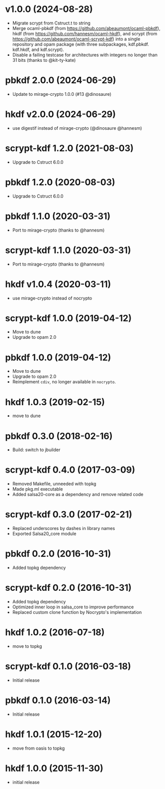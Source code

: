# v1.0.0 (2024-08-28)

* Migrate scrypt from Cstruct.t to string
* Merge ocaml-pbkdf (from https://github.com/abeaumont/ocaml-pbkdf),
  hkdf (from https://github.com/hannesm/ocaml-hkdf), and scrypt (from
  https://github.com/abeaumont/ocaml-scrypt-kdf) into a single repository
  and opam package (with three subpackages, kdf.pbkdf. kdf.hkdf, and
  kdf.scrypt).
* Disable a failing testcase for architectures with integers no longer than 31
  bits (thanks to @kit-ty-kate)

# pbkdf 2.0.0 (2024-06-29)

* Update to mirage-crypto 1.0.0 (#13 @dinosaure)

# hkdf v2.0.0 (2024-06-29)

* use digestif instead of mirage-crypto (@dinosaure @hannesm)

# scrypt-kdf 1.2.0 (2021-08-03)

* Upgrade to Cstruct 6.0.0

# pbkdf 1.2.0 (2020-08-03)

* Upgrade to Cstruct 6.0.0

# pbkdf 1.1.0 (2020-03-31)

* Port to mirage-crypto (thanks to @hannesm)

# scrypt-kdf 1.1.0 (2020-03-31)

* Port to mirage-crypto (thanks to @hannesm)

# hkdf v1.0.4 (2020-03-11)

* use mirage-crypto instead of nocrypto

# scrypt-kdf 1.0.0 (2019-04-12)

* Move to dune
* Upgrade to opam 2.0

# pbkdf 1.0.0 (2019-04-12)

* Move to dune
* Upgrade to opam 2.0
* Reimplement `cdiv`, no longer available in `nocrypto`.

# hkdf 1.0.3 (2019-02-15)

* move to dune

# pbkdf 0.3.0 (2018-02-16)

* Build: switch to jbuilder

# scrypt-kdf 0.4.0 (2017-03-09)

* Removed Makefile, unneeded with topkg
* Made pkg.ml executable
* Added salsa20-core as a dependency and remove related code

# scrypt-kdf 0.3.0 (2017-02-21)

* Replaced underscores by dashes in library names
* Exported Salsa20_core module

# pbkdf 0.2.0 (2016-10-31)

* Added topkg dependency

# scrypt-kdf 0.2.0 (2016-10-31)

* Added topkg dependency
* Optimized inner loop in salsa_core to improve performance
* Replaced custom clone function by Nocrypto's implementation

# hkdf 1.0.2 (2016-07-18)

* move to topkg

# scrypt-kdf 0.1.0 (2016-03-18)

* Initial release

# pbkdf 0.1.0 (2016-03-14)

* Initial release

# hkdf 1.0.1 (2015-12-20)

* move from oasis to topkg

# hkdf 1.0.0 (2015-11-30)

* initial release
